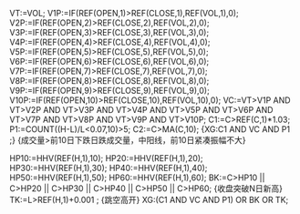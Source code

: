 VT:=VOL;
V1P:=IF(REF(OPEN,1)>REF(CLOSE,1),REF(VOL,1),0);
V2P:=IF(REF(OPEN,2)>REF(CLOSE,2),REF(VOL,2),0);
V3P:=IF(REF(OPEN,3)>REF(CLOSE,3),REF(VOL,3),0);
V4P:=IF(REF(OPEN,4)>REF(CLOSE,4),REF(VOL,4),0);
V5P:=IF(REF(OPEN,5)>REF(CLOSE,5),REF(VOL,5),0);
V6P:=IF(REF(OPEN,6)>REF(CLOSE,6),REF(VOL,6),0);
V7P:=IF(REF(OPEN,7)>REF(CLOSE,7),REF(VOL,7),0);
V8P:=IF(REF(OPEN,8)>REF(CLOSE,8),REF(VOL,8),0);
V9P:=IF(REF(OPEN,9)>REF(CLOSE,9),REF(VOL,9),0);
V10P:=IF(REF(OPEN,10)>REF(CLOSE,10),REF(VOL,10),0);
VC:=VT>V1P AND VT>V2P AND VT>V3P AND VT>V4P AND VT>V5P AND 
VT>V6P AND VT>V7P AND VT>V8P AND VT>V9P AND VT>V10P;
C1:=C>REF(C,1)*1.03;
P1:=COUNT((H-L)/L<0.07,10)>5;
C2:=C>MA(C,10);
{XG:C1  AND VC AND P1 ;} {成交量>前10日下跌日跌成交量，中阳线，前10日紧凑振幅不大}

HP10:=HHV(REF(H,1),10);
HP20:=HHV(REF(H,1),20);
HP30:=HHV(REF(H,1),30);
HP40:=HHV(REF(H,1),40);
HP50:=HHV(REF(H,1),50);
HP60:=HHV(REF(H,1),60);
BK:=C>HP10 || C>HP20 || C>HP30 || C>HP40 || C>HP50 || C>HP60; {收盘突破N日新高}
TK:=L>REF(H,1)+0.001 ; {跳空高开}
XG:(C1  AND VC AND P1) OR BK OR TK;
